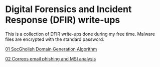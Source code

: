 # Digital Forensics and Incident Response (DFIR) write-ups
This is a collection of DFIR write-ups  done during my free time. Malware files are encrypted with the standard password. 

[01 SocGholish Domain Generation Algorithm](01-SocGholish/README.md)

[02 Correos email phishing and MSI analysis](02-PhishingCorreos/README.md)
